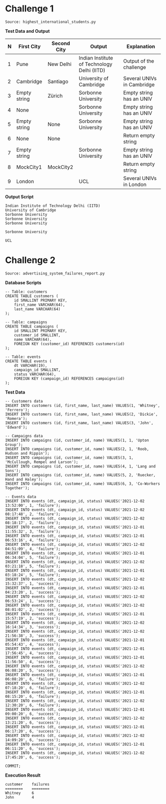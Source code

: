 # Challenge 1

```
Source: highest_international_students.py
```

**Test Data and Output**

| N | First City   | Second City | Output                                      | Explanation                |
|---|--------------|-------------|---------------------------------------------|----------------------------|
| 1 | Pune         | New Delhi   | Indian Institute of Technology Delhi (IITD) | Output of the challenge    |
| 2 | Cambridge    | Santiago    | University of Cambridge                     | Several UNIVs in Cambridge |
| 3 | Empty string | Zürich      | Sorbonne University                         | Empty string has an UNIV   |
| 4 | None         |             | Sorbonne University                         | Empty string has an UNIV   |
| 5 | Empty string | None        | Sorbonne University                         | Empty string has an UNIV   |
| 6 | None         | None        |                                             | Return empty string        |
| 7 | Empty string |             | Sorbonne University                         | Empty string has an UNIV   |
| 8 | MockCity1    | MockCity2   |                                             | Return empty string        |
| 9 | London       |             | UCL                                         | Several UNIVs in London    | 

**Output Script**

```
Indian Institute of Technology Delhi (IITD) 
University of Cambridge                      
Sorbonne University                          
Sorbonne University                          
Sorbonne University                          
                                        
Sorbonne University                                  
                                               
UCL                                         
```

# Challenge 2

```
Source: advertising_system_failures_report.py
```

**Database Scripts**

```
-- Table: customers
CREATE TABLE customers (
    id SMALLINT PRIMARY KEY,
    first_name VARCHAR(64),
    last_name VARCHAR(64)
);
```

```
-- Table: campaigns
CREATE TABLE campaigns (
    id SMALLINT PRIMARY KEY,
    customer_id SMALLINT,
    name VARCHAR(64),
    FOREIGN KEY (customer_id) REFERENCES customers(id)
);
```

```
-- Table: events
CREATE TABLE events (
    dt VARCHAR(19),
    campaign_id SMALLINT,
    status VARCHAR(64),
    FOREIGN KEY (campaign_id) REFERENCES campaigns(id)
);
```

**Test Data**

```
-- Customers data
INSERT INTO customers (id, first_name, last_name) VALUES(1, 'Whitney', 'Ferrero');
INSERT INTO customers (id, first_name, last_name) VALUES(2, 'Dickie', 'Romera');
INSERT INTO customers (id, first_name, last_name) VALUES(3, 'John', 'Edward');

-- Campaigns data
INSERT INTO campaigns (id, customer_id, name) VALUES(1, 1, 'Upton Group');
INSERT INTO campaigns (id, customer_id, name) VALUES(2, 1, 'Roob, Hudson and Rippin');
INSERT INTO campaigns (id, customer_id, name) VALUES(3, 1, 'McCullough, Rempel and Larson');
INSERT INTO campaigns (id, customer_id, name) VALUES(4, 1, 'Lang and Sons');
INSERT INTO campaigns (id, customer_id, name) VALUES(5, 2, 'Ruecker, Hand and Haley');
INSERT INTO campaigns (id, customer_id, name) VALUES(6, 3, 'Co-Workers Together');

-- Events data
INSERT INTO events (dt, campaign_id, status) VALUES('2021-12-02 13:52:00', 1, 'failure');
INSERT INTO events (dt, campaign_id, status) VALUES('2021-12-02 08:17:48', 2, 'failure');
INSERT INTO events (dt, campaign_id, status) VALUES('2021-12-02 08:18:17', 2, 'failure');
INSERT INTO events (dt, campaign_id, status) VALUES('2021-12-01 11:55:32', 3, 'failure');
INSERT INTO events (dt, campaign_id, status) VALUES('2021-12-01 06:53:16', 4, 'failure');
INSERT INTO events (dt, campaign_id, status) VALUES('2021-12-02 04:51:09', 4, 'failure');
INSERT INTO events (dt, campaign_id, status) VALUES('2021-12-01 06:34:04', 5, 'failure');
INSERT INTO events (dt, campaign_id, status) VALUES('2021-12-02 03:21:18', 5, 'failure');
INSERT INTO events (dt, campaign_id, status) VALUES('2021-12-01 03:18:24', 5, 'failure');
INSERT INTO events (dt, campaign_id, status) VALUES('2021-12-02 15:32:37', 1, 'success');
INSERT INTO events (dt, campaign_id, status) VALUES('2021-12-01 04:23:20', 1, 'success');
INSERT INTO events (dt, campaign_id, status) VALUES('2021-12-02 06:53:24', 1, 'success');
INSERT INTO events (dt, campaign_id, status) VALUES('2021-12-02 08:01:02', 2, 'success');
INSERT INTO events (dt, campaign_id, status) VALUES('2021-12-01 15:57:19', 2, 'success');
INSERT INTO events (dt, campaign_id, status) VALUES('2021-12-02 16:14:34', 3, 'success');
INSERT INTO events (dt, campaign_id, status) VALUES('2021-12-02 21:56:38', 3, 'success');
INSERT INTO events (dt, campaign_id, status) VALUES('2021-12-01 05:54:43', 4, 'success');
INSERT INTO events (dt, campaign_id, status) VALUES('2021-12-01 17:56:45', 4, 'success');
INSERT INTO events (dt, campaign_id, status) VALUES('2021-12-01 11:56:50', 4, 'success');
INSERT INTO events (dt, campaign_id, status) VALUES('2021-12-02 06:08:20', 5, 'success');
INSERT INTO events (dt, campaign_id, status) VALUES('2021-12-01 06:08:20', 6, 'failure');
INSERT INTO events (dt, campaign_id, status) VALUES('2021-12-02 07:18:20', 6, 'failure');
INSERT INTO events (dt, campaign_id, status) VALUES('2021-12-01 08:15:20', 6, 'failure');
INSERT INTO events (dt, campaign_id, status) VALUES('2021-12-02 12:30:20', 6, 'failure');
INSERT INTO events (dt, campaign_id, status) VALUES('2021-12-01 09:00:20', 6, 'success');
INSERT INTO events (dt, campaign_id, status) VALUES('2021-12-02 13:21:20', 6, 'success');
INSERT INTO events (dt, campaign_id, status) VALUES('2021-12-01 06:17:20', 6, 'success');
INSERT INTO events (dt, campaign_id, status) VALUES('2021-12-02 14:09:20', 6, 'success');
INSERT INTO events (dt, campaign_id, status) VALUES('2021-12-01 06:11:20', 6, 'success');
INSERT INTO events (dt, campaign_id, status) VALUES('2021-12-02 17:45:20', 6, 'success');

COMMIT;
```

**Execution Result**

```
customer    failures
========    ========
Whitney     6       
John        4       
```
